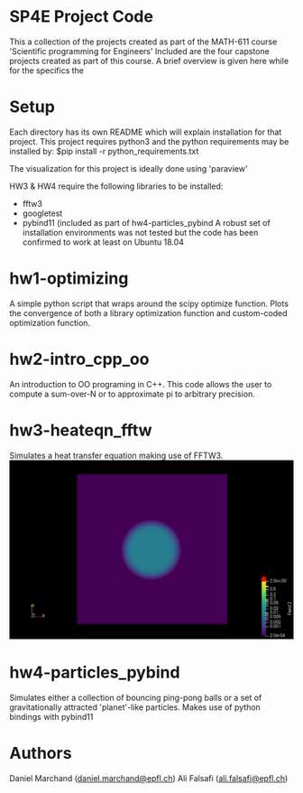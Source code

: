 # SP4E Project Code
This a collection of the projects created as part of the MATH-611 course 'Scientific programming for Engineers'
Included are the four capstone projects created as part of this course. A brief overview is given
here while for the specifics the 

# Setup
Each directory has its own README which will explain installation for that project. This project requires python3 and the python requirements may
be installed by:
     $pip install -r python_requirements.txt 

The visualization for this project is ideally done using 'paraview'

HW3 & HW4 require the following libraries to be installed:
- fftw3
- googletest
- pybind11 (included as part of hw4-particles_pybind
A robust set of installation environments was not tested but the code has been confirmed to work 
at least on Ubuntu 18.04

# hw1-optimizing 
A simple python script that wraps around the scipy optimize function. Plots the convergence of
both a library optimization function and custom-coded optimization function.

# hw2-intro_cpp_oo 
An introduction to OO programing in C++. This code allows the user to compute a sum-over-N or to
approximate pi to arbitrary precision. 

# hw3-heateqn_fftw 
Simulates a heat transfer equation making use of FFTW3. 
![fftw_heat_ex](https://github.com/DanielMarchand/particles_simulator/blob/master/ex_animations/fftw_heat.gif)


# hw4-particles_pybind
Simulates either a collection of bouncing ping-pong balls or a set of gravitationally
attracted 'planet'-like particles. Makes use of python bindings with pybind11

# Authors
Daniel Marchand (daniel.marchand@epfl.ch)
Ali Falsafi (ali.falsafi@epfl.ch)
